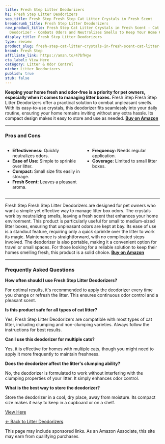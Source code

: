 ```yaml
---
title: Fresh Step Litter Deodorizers
h1: Fresh Step Litter Deodorizers
seo_title: Fresh Step Fresh Step Cat Litter Crystals in Fresh Scent
breadcrumb_title: Fresh Step Litter Deodorizers
raw_product_title: Fresh Step Cat Litter Crystals in Fresh Scent - Cat Litter Box
  Deodorizer - Combats Odors and Neutralizes Smells to Keep Your Home Clean, 15 Ounce
display_title: Fresh Step Litter Deodorizers
type: review
product_slug: fresh-step-cat-litter-crystals-in-fresh-scent-cat-litter-box-deodorizer-2b635e8f
brand: Fresh Step
affiliate_link: https://amzn.to/47bfHgw
cta_label: View Here
category: Litter & Odor Control
niche: Litter Deodorizers
publish: true
stub: false
---
```


<div id="intro" class="full-width">
  <p><strong>Keeping your home fresh and odor-free is a priority for pet owners, especially when it comes to managing litter boxes.</strong> Fresh Step Fresh Step Litter Deodorizers offer a practical solution to combat unpleasant smells. With its easy-to-use crystals, this deodorizer fits seamlessly into your daily routine, ensuring your home remains inviting without any extra hassle. Its compact design makes it easy to store and use as needed. <a href="https://amzn.to/47bfHgw" rel="nofollow sponsored noopener" target="_blank"><strong>Buy on Amazon</strong></a></p>
</div>

<hr />
<h3 id="pros-cons">Pros and Cons</h3>
<div class="pc-grid" style="display:grid;grid-template-columns:1fr 1fr;gap:16px;">
  <ul>
    <li><strong>Effectiveness:</strong> Quickly neutralizes odors.</li>
    <li><strong>Ease of Use:</strong> Simple to sprinkle over litter.</li>
    <li><strong>Compact:</strong> Small size fits easily in storage.</li>
    <li><strong>Fresh Scent:</strong> Leaves a pleasant aroma.</li>
  </ul>
  <ul>
    <li><strong>Frequency:</strong> Needs regular application.</li>
    <li><strong>Coverage:</strong> Limited to small litter boxes.</li>
  </ul>
</div>
<hr />

<div class="full-width">
  <p>Fresh Step Fresh Step Litter Deodorizers are designed for pet owners who want a simple yet effective way to manage litter box odors. The crystals work by neutralizing smells, leaving a fresh scent that enhances your home environment. This product is particularly useful for small to medium-sized litter boxes, ensuring that unpleasant odors are kept at bay. Its ease of use is a standout feature, requiring only a quick sprinkle over the litter to work its magic. Maintenance is straightforward, with no complicated steps involved. The deodorizer is also portable, making it a convenient option for travel or small spaces. For those looking for a reliable solution to keep their homes smelling fresh, this product is a solid choice. <a href="https://amzn.to/47bfHgw" rel="nofollow sponsored noopener" target="_blank"><strong>Buy on Amazon</strong></a></p>
</div>

<hr />
<h3 id="faqs">Frequently Asked Questions</h3>

<p><strong>How often should I use Fresh Step Litter Deodorizers?</strong></p>
<p>For optimal results, it's recommended to apply the deodorizer every time you change or refresh the litter. This ensures continuous odor control and a pleasant scent.</p>

<p><strong>Is this product safe for all types of cat litter?</strong></p>
<p>Yes, Fresh Step Litter Deodorizers are compatible with most types of cat litter, including clumping and non-clumping varieties. Always follow the instructions for best results.</p>

<p><strong>Can I use this deodorizer for multiple cats?</strong></p>
<p>Yes, it is effective for homes with multiple cats, though you might need to apply it more frequently to maintain freshness.</p>

<p><strong>Does the deodorizer affect the litter's clumping ability?</strong></p>
<p>No, the deodorizer is formulated to work without interfering with the clumping properties of your litter. It simply enhances odor control.</p>

<p><strong>What is the best way to store the deodorizer?</strong></p>
<p>Store the deodorizer in a cool, dry place, away from moisture. Its compact size makes it easy to keep in a cupboard or on a shelf.</p>
<p><a class="btn" href="https://amzn.to/47bfHgw" target="_blank" rel="nofollow sponsored noopener">View Here</a></p>
<p><a href="/roundups/litter-odor-control/litter-deodorizers/">← Back to Litter Deodorizers</a></p>
<aside class="disclosure">This page may include sponsored links. As an Amazon Associate, this site may earn from qualifying purchases.</aside>
